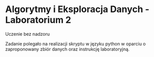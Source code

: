 # Algorytmy i Eksploracja Danych - Laboratorium 2

Uczenie bez nadzoru

Zadanie polegało na realizacji skryptu w języku python w oparciu o zaproponowany zbiór danych oraz instrukcję laboratoryjną.
